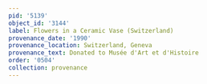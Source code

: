 ```yaml
---
pid: '5139'
object_id: '3144'
label: Flowers in a Ceramic Vase (Switzerland)
provenance_date: '1990'
provenance_location: Switzerland, Geneva
provenance_text: Donated to Musée d'Art et d'Histoire
order: '0504'
collection: provenance
---
```

